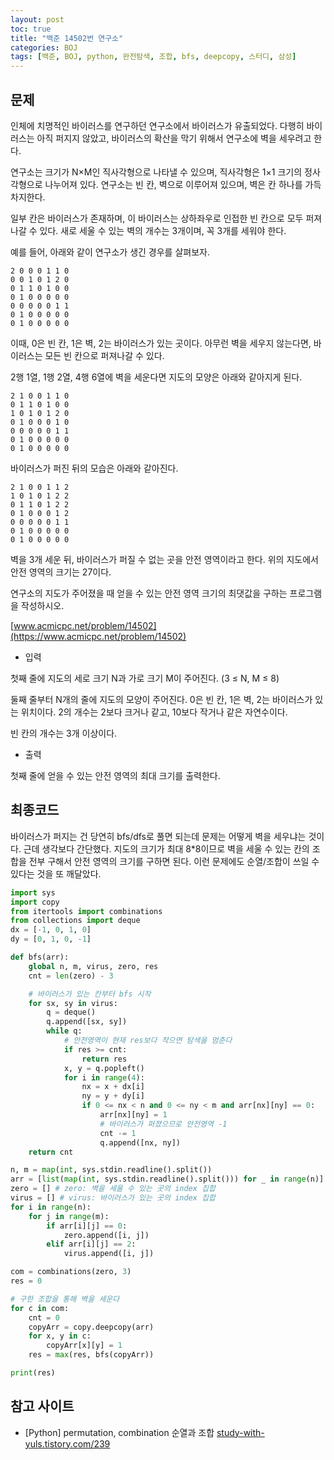 ```yaml
---
layout: post
toc: true
title: "백준 14502번 연구소"
categories: BOJ
tags: [백준, BOJ, python, 완전탐색, 조합, bfs, deepcopy, 스터디, 삼성]
---
```


## 문제
인체에 치명적인 바이러스를 연구하던 연구소에서 바이러스가 유출되었다. 다행히 바이러스는 아직 퍼지지 않았고, 바이러스의 확산을 막기 위해서 연구소에 벽을 세우려고 한다.

연구소는 크기가 N×M인 직사각형으로 나타낼 수 있으며, 직사각형은 1×1 크기의 정사각형으로 나누어져 있다. 연구소는 빈 칸, 벽으로 이루어져 있으며, 벽은 칸 하나를 가득 차지한다.

일부 칸은 바이러스가 존재하며, 이 바이러스는 상하좌우로 인접한 빈 칸으로 모두 퍼져나갈 수 있다. 새로 세울 수 있는 벽의 개수는 3개이며, 꼭 3개를 세워야 한다.

예를 들어, 아래와 같이 연구소가 생긴 경우를 살펴보자.

```
2 0 0 0 1 1 0
0 0 1 0 1 2 0
0 1 1 0 1 0 0
0 1 0 0 0 0 0
0 0 0 0 0 1 1
0 1 0 0 0 0 0
0 1 0 0 0 0 0
```

이때, 0은 빈 칸, 1은 벽, 2는 바이러스가 있는 곳이다. 아무런 벽을 세우지 않는다면, 바이러스는 모든 빈 칸으로 퍼져나갈 수 있다.

2행 1열, 1행 2열, 4행 6열에 벽을 세운다면 지도의 모양은 아래와 같아지게 된다.

```
2 1 0 0 1 1 0
0 1 1 0 1 0 0
1 0 1 0 1 2 0
0 1 0 0 0 1 0
0 0 0 0 0 1 1
0 1 0 0 0 0 0
0 1 0 0 0 0 0
```

바이러스가 퍼진 뒤의 모습은 아래와 같아진다.

```
2 1 0 0 1 1 2
1 0 1 0 1 2 2
0 1 1 0 1 2 2
0 1 0 0 0 1 2
0 0 0 0 0 1 1
0 1 0 0 0 0 0
0 1 0 0 0 0 0
```

벽을 3개 세운 뒤, 바이러스가 퍼질 수 없는 곳을 안전 영역이라고 한다. 위의 지도에서 안전 영역의 크기는 27이다.

연구소의 지도가 주어졌을 때 얻을 수 있는 안전 영역 크기의 최댓값을 구하는 프로그램을 작성하시오.

[www.acmicpc.net/problem/14502](https://www.acmicpc.net/problem/14502)

* 입력

첫째 줄에 지도의 세로 크기 N과 가로 크기 M이 주어진다. (3 ≤ N, M ≤ 8)

둘째 줄부터 N개의 줄에 지도의 모양이 주어진다. 0은 빈 칸, 1은 벽, 2는 바이러스가 있는 위치이다. 2의 개수는 2보다 크거나 같고, 10보다 작거나 같은 자연수이다.

빈 칸의 개수는 3개 이상이다.

* 출력

첫째 줄에 얻을 수 있는 안전 영역의 최대 크기를 출력한다.


## 최종코드

바이러스가 퍼지는 건 당연히 bfs/dfs로 풀면 되는데 문제는 어떻게 벽을 세우냐는 것이다. 근데 생각보다 간단했다. 지도의 크기가 최대 8*8이므로 벽을 세울 수 있는 칸의 조합을 전부 구해서 안전 영역의 크기를 구하면 된다. 이런 문제에도 순열/조합이 쓰일 수 있다는 것을 또 깨달았다.

```python
import sys
import copy
from itertools import combinations
from collections import deque
dx = [-1, 0, 1, 0]
dy = [0, 1, 0, -1]

def bfs(arr):
    global n, m, virus, zero, res
    cnt = len(zero) - 3

    # 바이러스가 있는 칸부터 bfs 시작
    for sx, sy in virus:
        q = deque()
        q.append([sx, sy])
        while q:
            # 안전영역이 현재 res보다 작으면 탐색을 멈춘다
            if res >= cnt:
                return res
            x, y = q.popleft()
            for i in range(4):
                nx = x + dx[i]
                ny = y + dy[i]
                if 0 <= nx < n and 0 <= ny < m and arr[nx][ny] == 0:
                    arr[nx][ny] = 1
                    # 바이러스가 퍼졌으므로 안전영역 -1
                    cnt -= 1
                    q.append([nx, ny])
    return cnt

n, m = map(int, sys.stdin.readline().split())
arr = [list(map(int, sys.stdin.readline().split())) for _ in range(n)]
zero = [] # zero: 벽을 세울 수 있는 곳의 index 집합
virus = [] # virus: 바이러스가 있는 곳의 index 집합
for i in range(n):
    for j in range(m):
        if arr[i][j] == 0:
            zero.append([i, j])
        elif arr[i][j] == 2:
            virus.append([i, j])

com = combinations(zero, 3)
res = 0

# 구한 조합을 통해 벽을 세운다
for c in com:
    cnt = 0
    copyArr = copy.deepcopy(arr)
    for x, y in c:
        copyArr[x][y] = 1
    res = max(res, bfs(copyArr))

print(res)
```


## 참고 사이트

- [Python] permutation, combination 순열과 조합 [study-with-yuls.tistory.com/239](https://study-with-yuls.tistory.com/239)
